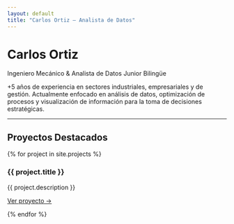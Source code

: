```yaml
---
layout: default
title: "Carlos Ortiz — Analista de Datos"
---
```


<div class="profile">
  <h1>Carlos Ortiz</h1>
  <p>Ingeniero Mecánico & Analista de Datos Junior Bilingüe</p>
  <p>+5 años de experiencia en sectores industriales, empresariales y de gestión. Actualmente enfocado en análisis de datos, optimización de procesos y visualización de información para la toma de decisiones estratégicas.</p>
</div>

<hr>

<h2>Proyectos Destacados</h2>

<div class="projects">
  {% for project in site.projects %}
    <div class="project-card">
      <h3>{{ project.title }}</h3>
      <p>{{ project.description }}</p>
      <a href="{{ project.link }}" target="_blank">Ver proyecto →</a>
    </div>
  
  {% endfor %}
</div>
